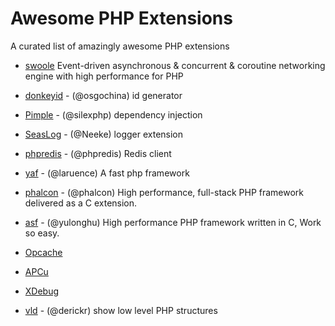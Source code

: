 # Awesome PHP Extensions


A curated list of amazingly awesome PHP extensions

- [swoole](https://github.com/swoole/swoole-src) Event-driven asynchronous & concurrent & coroutine networking engine with high performance for PHP
- [donkeyid](https://github.com/osgochina/donkeyid) - (@osgochina) id generator
- [Pimple](https://github.com/silexphp/Pimple) - (@silexphp) dependency injection
- [SeasLog](https://github.com/SeasX/SeasLog) - (@Neeke) logger extension

- [phpredis](https://github.com/phpredis/phpredis) - (@phpredis) Redis client

- [yaf](https://github.com/laruence/yaf) - (@laruence) A fast php framework 
- [phalcon](https://github.com/phalcon) - (@phalcon) High performance, full-stack PHP framework delivered as a C extension. 
- [asf](https://github.com/yulonghu/asf) - (@yulonghu) High performance PHP framework written in C, Work so easy.

- [Opcache]()
- [APCu]()

- [XDebug]()
- [vld](https://github.com/derickr/vld) - (@derickr) show low level PHP structures
